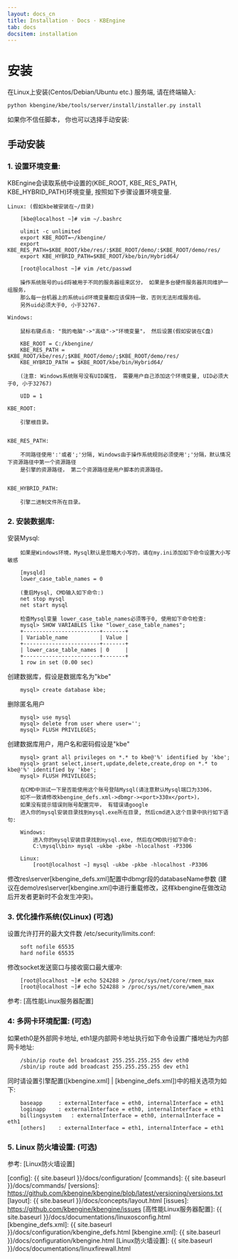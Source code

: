 ```yaml
---
layout: docs_cn
title: Installation · Docs · KBEngine
tab: docs
docsitem: installation
---
```


安装
============

在Linux上安装(Centos/Debian/Ubuntu etc.) 服务端, 请在终端输入:

	python kbengine/kbe/tools/server/install/installer.py install

如果你不信任脚本， 你也可以选择手动安装:

手动安装
-------------------




### 1. 设置环境变量:

KBEngine会读取系统中设置的(KBE_ROOT, KBE_RES_PATH, KBE_HYBRID_PATH)环境变量, 按照如下步骤设置环境变量.

	Linux: (假如kbe被安装在~/目录)

		[kbe@localhost ~]# vim ~/.bashrc

		ulimit -c unlimited
		export KBE_ROOT=~/kbengine/
		export KBE_RES_PATH=$KBE_ROOT/kbe/res/:$KBE_ROOT/demo/:$KBE_ROOT/demo/res/
		export KBE_HYBRID_PATH=$KBE_ROOT/kbe/bin/Hybrid64/

		[root@localhost ~]# vim /etc/passwd
		
		操作系统账号的uid将被用于不同的服务器组来区分， 如果是多台硬件服务器共同维护一组服务，
		那么每一台机器上的系统uid环境变量都应该保持一致，否则无法形成服务组。
		另外uid必须大于0, 小于32767.

	Windows:

		鼠标右键点击: "我的电脑"->"高级"->"环境变量"， 然后设置(假如安装在C盘)

		KBE_ROOT = C:/kbengine/
		KBE_RES_PATH = $KBE_ROOT/kbe/res/;$KBE_ROOT/demo/;$KBE_ROOT/demo/res/
		KBE_HYBRID_PATH = $KBE_ROOT/kbe/bin/Hybrid64/

		(注意: Windows系统账号没有UID属性， 需要用户自己添加这个环境变量, UID必须大于0, 小于32767)

		UID = 1

	KBE_ROOT:

		引擎根目录。


	KBE_RES_PATH:

		不同路径使用':'或者';'分隔, Windows由于操作系统规则必须使用';'分隔，默认情况下资源路径中第一个资源路径
		是引擎的资源路径， 第二个资源路径是用户脚本的资源路径。


	KBE_HYBRID_PATH:

		引擎二进制文件所在目录。


### 2. 安装数据库:

安装Mysql:

		如果是Windows环境，Mysql默认是忽略大小写的，请在my.ini添加如下命令设置大小写敏感

		[mysqld]
		lower_case_table_names = 0

		(重启Mysql, CMD输入如下命令:)
		net stop mysql
		net start mysql

		检查Mysql变量 lower_case_table_names必须等于0, 使用如下命令检查:
		mysql> SHOW VARIABLES like "lower_case_table_names";
		+------------------------+-------+
		| Variable_name          | Value |
		+------------------------+-------+
		| lower_case_table_names | 0     |
		+------------------------+-------+
		1 row in set (0.00 sec)

创建数据库，假设是数据库名为"kbe"

		mysql> create database kbe;


删除匿名用户
		
		mysql> use mysql 
		mysql> delete from user where user=''; 
		mysql> FLUSH PRIVILEGES;


创建数据库用户，用户名和密码假设是"kbe"

		mysql> grant all privileges on *.* to kbe@'%' identified by 'kbe';
		mysql> grant select,insert,update,delete,create,drop on *.* to kbe@'%' identified by 'kbe';
		mysql> FLUSH PRIVILEGES;

		在CMD中测试一下是否能使用这个账号登陆Mysql(请注意默认Mysql端口为3306， 
		如不一致请修改kbengine_defs.xml->dbmgr-><port>330x</port>)， 
		如果没有提示错误则账号配置完毕， 有错误请google
		进入你的mysql安装目录找到mysql.exe所在目录, 然后cmd进入这个目录中执行如下语句:
		
		Windows:
			进入你的mysql安装目录找到mysql.exe, 然后在CMD执行如下命令:
			C:\mysql\bin> mysql -ukbe -pkbe -hlocalhost -P3306

		Linux:
			[root@localhost ~] mysql -ukbe -pkbe -hlocalhost -P3306


修改res\server\[kbengine_defs.xml]配置中dbmgr段的databaseName参数 
  (建议在demo\res\server\[kbengine.xml]中进行重载修改，这样kbengine在做改动后开发者更新时不会发生冲突)。



### 3. 优化操作系统(仅Linux) (可选)

设置允许打开的最大文件数 /etc/security/limits.conf:

		soft nofile 65535
		hard nofile 65535

修改socket发送窗口与接收窗口最大缓冲:

		[root@localhost ~]# echo 524288 > /proc/sys/net/core/rmem_max
		[root@localhost ~]# echo 524288 > /proc/sys/net/core/wmem_max

参考: [高性能Linux服务器配置]



### 4: 多网卡环境配置: (可选)

如果eth0是外部网卡地址, eth1是内部网卡地址执行如下命令设置广播地址为内部网卡地址:

		/sbin/ip route del broadcast 255.255.255.255 dev eth0
		/sbin/ip route add broadcast 255.255.255.255 dev eth1

同时请设置引擎配置([kbengine.xml] | [kbengine_defs.xml])中的相关选项为如下:

		baseapp 	: externalInterface = eth0, internalInterface = eth1
		loginapp	: externalInterface = eth0, internalInterface = eth1
		billingsystem 	: externalInterface = eth0, internalInterface = eth1
		[others]	: externalInterface = eth1, internalInterface = eth1



### 5. Linux 防火墙设置: (可选)

参考: [Linux防火墙设置]



[config]: {{ site.baseurl }}/docs/configuration/
[commands]: {{ site.baseurl }}/docs/commands/
[versions]: https://github.com/kbengine/kbengine/blob/latest/versioning/versions.txt
[layout]: {{ site.baseurl }}/docs/concepts/layout.html
[issues]: https://github.com/kbengine/kbengine/issues
[高性能Linux服务器配置]: {{ site.baseurl }}/docs/documentations/linuxosconfig.html
[kbengine_defs.xml]: {{ site.baseurl }}/docs/configuration/kbengine_defs.html
[kbengine.xml]: {{ site.baseurl }}/docs/configuration/kbengine.html
[Linux防火墙设置]: {{ site.baseurl }}/docs/documentations/linuxfirewall.html